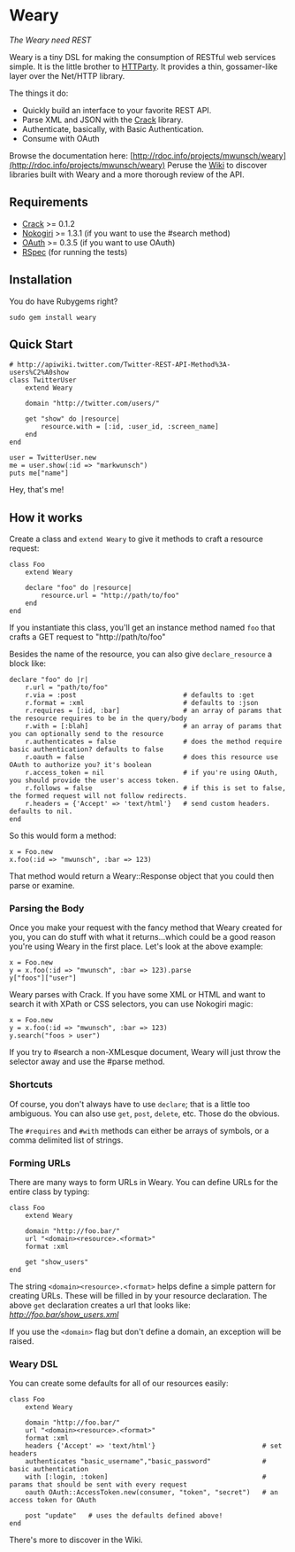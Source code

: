 # Weary

_The Weary need REST_

Weary is a tiny DSL for making the consumption of RESTful web services simple. It is the little brother to [HTTParty](http://github.com/jnunemaker/httparty/ "JNunemaker's HTTParty"). It provides a thin, gossamer-like layer over the Net/HTTP library.

The things it do:

+ Quickly build an interface to your favorite REST API.
+ Parse XML and JSON with the [Crack](http://github.com/jnunemaker/crack) library.
+ Authenticate, basically, with Basic Authentication.
+ Consume with OAuth

Browse the documentation here: [http://rdoc.info/projects/mwunsch/weary](http://rdoc.info/projects/mwunsch/weary)
Peruse the [Wiki](http://wiki.github.com/mwunsch/weary) to discover libraries built with Weary and a more thorough review of the API.

## Requirements

+ [Crack](http://github.com/jnunemaker/crack) >= 0.1.2
+ [Nokogiri](http://github.com/tenderlove/nokogiri) >= 1.3.1 (if you want to use the #search method)
+ [OAuth](http://github.com/mojodna/oauth) >= 0.3.5 (if you want to use OAuth)
+ [RSpec](http://rspec.info/) (for running the tests)

## Installation

You do have Rubygems right?

	sudo gem install weary
	
## Quick Start
	
	# http://apiwiki.twitter.com/Twitter-REST-API-Method%3A-users%C2%A0show
	class TwitterUser
		extend Weary
		
		domain "http://twitter.com/users/"
		
		get "show" do |resource|
			resource.with = [:id, :user_id, :screen_name]
		end
	end
	
	user = TwitterUser.new
	me = user.show(:id => "markwunsch")
	puts me["name"]
	
Hey, that's me!	
	

## How it works

Create a class and `extend Weary` to give it methods to craft a resource request:

	class Foo
		extend Weary
		
		declare "foo" do |resource|
			resource.url = "http://path/to/foo"
		end
	end
	
If you instantiate this class, you'll get an instance method named `foo` that crafts a GET request to "http://path/to/foo"

Besides the name of the resource, you can also give `declare_resource` a block like:

	declare "foo" do |r|
		r.url = "path/to/foo"
		r.via = :post 							# defaults to :get
		r.format = :xml 						# defaults to :json
		r.requires = [:id, :bar] 				# an array of params that the resource requires to be in the query/body
		r.with = [:blah]						# an array of params that you can optionally send to the resource
		r.authenticates = false					# does the method require basic authentication? defaults to false
		r.oauth = false							# does this resource use OAuth to authorize you? it's boolean
		r.access_token = nil					# if you're using OAuth, you should provide the user's access token.
		r.follows = false						# if this is set to false, the formed request will not follow redirects.
		r.headers = {'Accept' => 'text/html'}	# send custom headers. defaults to nil.
	end
					
So this would form a method:
	
	x = Foo.new
	x.foo(:id => "mwunsch", :bar => 123)
	
That method would return a Weary::Response object that you could then parse or examine.

### Parsing the Body

Once you make your request with the fancy method that Weary created for you, you can do stuff with what it returns...which could be a good reason you're using Weary in the first place. Let's look at the above example:

	x = Foo.new
	y = x.foo(:id => "mwunsch", :bar => 123).parse
	y["foos"]["user"]
	
Weary parses with Crack. If you have some XML or HTML and want to search it with XPath or CSS selectors, you can use Nokogiri magic:

	x = Foo.new
	y = x.foo(:id => "mwunsch", :bar => 123)
	y.search("foos > user")
	
If you try to #search a non-XMLesque document, Weary will just throw the selector away and use the #parse method.

### Shortcuts

Of course, you don't always have to use `declare`; that is a little too ambiguous. You can also use `get`, `post`, `delete`, etc. Those do the obvious.

The `#requires` and `#with` methods can either be arrays of symbols, or a comma delimited list of strings.

### Forming URLs

There are many ways to form URLs in Weary. You can define URLs for the entire class by typing:

	class Foo
		extend Weary
		
		domain "http://foo.bar/"
		url "<domain><resource>.<format>"
		format :xml
		
		get "show_users"
	end
	
The string `<domain><resource>.<format>` helps define a simple pattern for creating URLs. These will be filled in by your resource declaration. The above `get` declaration creates a url that looks like: *http://foo.bar/show_users.xml*
	
If you use the `<domain>` flag but don't define a domain, an exception will be raised.
	
### Weary DSL

You can create some defaults for all of our resources easily:

	class Foo
		extend Weary

		domain "http://foo.bar/"
		url "<domain><resource>.<format>"
		format :xml
		headers {'Accept' => 'text/html'}							# set headers
		authenticates "basic_username","basic_password"				# basic authentication
		with [:login, :token]										# params that should be sent with every request
		oauth OAuth::AccessToken.new(consumer, "token", "secret")	# an access token for OAuth
		
		post "update"	# uses the defaults defined above!			
	end
	
There's more to discover in the Wiki.	
